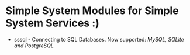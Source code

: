 # Simple System Modules for Simple System Services :)

* sssql - Connecting to SQL Databases. Now supported: _MySQL, SQLite and PostgreSQL_

